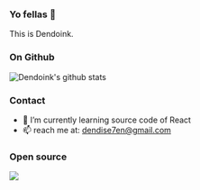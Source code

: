 ### Yo fellas 🐥

This is Dendoink.


### On Github
![Dendoink's github stats](https://github-readme-stats.vercel.app/api?username=dendoink&show_icons=true&theme=tokyonight)

### Contact
- 🌱 I’m currently learning source code of React
- 📫 reach me at: <dendise7en@gmail.com>

### Open source
<a href="https://github.com/dendoink/FrontendWingman">
  <img align="left" src="https://github-readme-stats.anuraghazra1.vercel.app/api/pin/?username=dendoink&repo=frontendWingman" />
</a>



<!--
**dendoink/dendoink** is a ✨ _special_ ✨ repository because its `README.md` (this file) appears on your GitHub profile.

Here are some ideas to get you started:

- 🔭 I’m currently working on ...

- 👯 I’m looking to collaborate on ...
- 🤔 I’m looking for help with ...
- 💬 Ask me about ...
- 📫 How to reach me: ...
- 😄 Pronouns: ...
- ⚡ Fun fact: ...
-->
